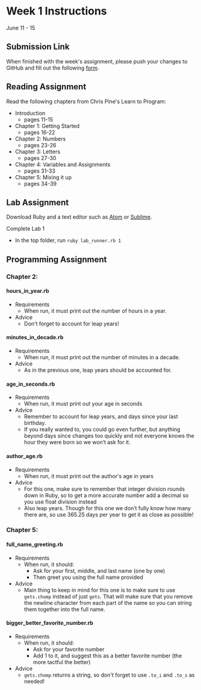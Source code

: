 # Week 1 Instructions

June 11 - 15

## Submission Link

When finished with the week's assignment, please push your changes to GitHub and fill out the following <a href="https://goo.gl/forms/lyZ6TKDWzj6R1j7Y2">form</a>.

## Reading Assignment

Read the following chapters from Chris Pine's Learn to Program:

- Introduction
  - pages 11-15
- Chapter 1: Getting Started
  - pages 16-22
- Chapter 2: Numbers
  - pages 23-26
- Chapter 3: Letters
  - pages 27-30
- Chapter 4: Variables and Assignments
  - pages 31-33
- Chapter 5: Mixing it up
  - pages 34-39

## Lab Assignment

Download Ruby and a text editor such as <a href="https://atom.io/">Atom</a> or <a href="https://www.sublimetext.com/3">Sublime</a>.

Complete Lab 1

- In the top folder, run `ruby lab_runner.rb 1`

## Programming Assignment

### Chapter 2:

#### hours\_in\_year.rb

- Requirements
  - When run, it must print out the number of hours in a year.
- Advice
  - Don't forget to account for leap years!

#### minutes\_in\_decade.rb

- Requirements
  - When run, it must print out the number of minutes in a decade.
- Advice
  - As in the previous one, leap years should be accounted for.

#### age\_in\_seconds.rb

- Requirements
  - When run, it must print out your age in seconds
- Advice
  - Remember to account for leap years, and days since your last birthday.
  - If you really wanted to, you could go even further, but anything beyond days since changes too quickly and not everyone knows the hour they were born so we won’t ask for it.

#### author\_age.rb

- Requirements
  - When run, it must print out the author's age in years
- Advice
  - For this one, make sure to remember that integer division rounds down in Ruby, so to get a more accurate number add a decimal so you use float division instead
  - Also leap years. Though for this one we don’t fully know how many there are, so use 365.25 days per year to get it as close as possible!

### Chapter 5:

#### full\_name\_greeting.rb

- Requirements
  - When run, it should:
    - Ask for your first, middle, and last name (one by one)
    - Then greet you using the full name provided
- Advice
  - Main thing to keep in mind for this one is to make sure to use `gets.chomp` instead of just `gets`. That will make sure that you remove the newline character from each part of the name so you can string them together into the full name.

#### bigger\_better\_favorite\_number.rb

- Requirements
  - When run, it should:
    - Ask for your favorite number
    - Add 1 to it, and suggest this as a better favorite number (the more tactful the better)
- Advice
  - `gets.chomp` returns a string, so don't forget to use `.to_i` and `.to_s` as needed!
